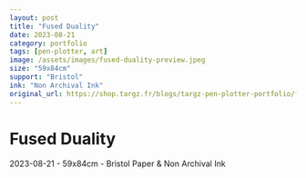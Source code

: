 ```yaml
---
layout: post
title: "Fused Duality"
date: 2023-08-21
category: portfolio
tags: [pen-plotter, art]
image: /assets/images/fused-duality-preview.jpeg
size: "59x84cm"
support: "Bristol"
ink: "Non Archival Ink"
original_url: https://shop.targz.fr/blogs/targz-pen-plotter-portfolio/fused-duality
---
```


# Fused Duality

2023-08-21 - 59x84cm - Bristol Paper & Non Archival Ink
